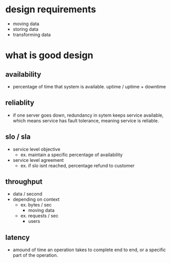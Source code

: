 # design requirements

- moving data
- storing data
- transforming data

# what is good design

## availability

- percentage of time that system is available. uptime / uptime + downtime

## reliablity

- if one server goes down, redundancy in sytem keeps service available, which means service has fault tolerance, meaning service is reliable.

## slo / sla

- service level objective
  - ex. maintain a specific percentage of availability
- service level agreement
  - ex. if slo isnt reached, percentage refund to customer

## throughput

- data / second
- depending on context
  - ex. bytes / sec
    - moving data
  - ex. requests / sec
    - users

## latency

- amound of time an operation takes to complete end to end, or a specific part of the operation.
